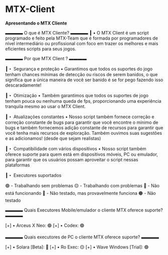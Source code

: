 # MTX-Client

**Apresentando o  MTX Cliente**

**▬▬▬▬** O que é MTX Cliente? **▬▬▬▬**
**┃** 
• O MTX Client é um script programado e feito pela MTX-Team que é formada por programadores de nível intermediário ou profissional com foco em trazer os melhores e mais eficientes scripts para seus jogos.

**▬▬▬▬** Por que MTX Client ? **▬▬▬▬**

**┃・** Segurança e proteção
• Garantimos que todos os suportes do jogo tenham chances mínimas de detecção ou riscos de serem banidos, o que significa que a única maneira de você ser banido é se for pego fazendo isso descaradamente!

**┃・** Otimização
• Também garantimos que todos os suportes de jogo tenham pouca ou nenhuma queda de fps, proporcionando uma experiência tranquila mesmo ao usar o MTX Client.

**┃・** Atualizações constantes
• Nosso script também fornece correção e correção constante de bugs para garantir que você encontre o mínimo de bugs e também fornecemos adição constante de recursos para garantir que você tenha mais recursos de exploração. Também ouvimos suas sugestões e as adicionamos! (desde que sejam realistas)

**┃・** Compatibilidade com vários dispositivos
• Nosso script também oferece suporte para quem está em dispositivos móveis, PC ou emulador, para garantir que os usuários possam aproveitar o script nessas plataformas

**┃・** Executores suportados

🟢 - Trabalhando sem problemas
🟡 - Trabalhando com problemas
🔴 - Não está funcionando
🔵 - Não testado, mas provavelmente funciona
🟠 - Não testado


**▬▬▬▬** Quais Executores Mobile/emulador o cliente MTX oferece suporte? **▬▬▬▬**

[+] • Arceus X Neo: 🟢
[+] • Codex: 🟢

**▬▬▬▬** Quais executores de PC o cliente MTX oferece suporte? **▬▬▬▬**

[+] • Solara [Beta]: 🔴
[+] • Ro Exec: 🟡
[+] • Wave Windows [Trial]: 🟢
